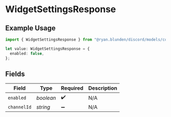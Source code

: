 # WidgetSettingsResponse

## Example Usage

```typescript
import { WidgetSettingsResponse } from "@ryan.blunden/discord/models/components";

let value: WidgetSettingsResponse = {
  enabled: false,
};
```

## Fields

| Field              | Type               | Required           | Description        |
| ------------------ | ------------------ | ------------------ | ------------------ |
| `enabled`          | *boolean*          | :heavy_check_mark: | N/A                |
| `channelId`        | *string*           | :heavy_minus_sign: | N/A                |